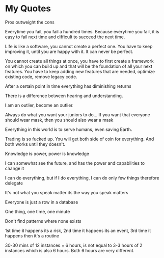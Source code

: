 # My Quotes

Pros outweight the cons

Everytime you fail, you fail a hundred times. Because everytime you fail, it is easy to fail next time and difficult to succeed the next time.

Life is like a software, you cannot create a perfect one. You have to keep improving it, until you are happy with it. It can never be perfect.

You cannot create all things at once, you have to first create a framework on which you can build up and that will be the foundation of all your next features. You have to keep adding new features that are needed, optimize existing code, remove legacy code.

After a certain point in time everything has diminishing returns

There is a difference between hearing and understanding.

I am an outlier, become an outlier.

Always do what you want your juniors to do... If you want that everyone should wear mask, then you should also wear a mask

Everything in this world is to serve humans, even saving Earth.

Trading is so fucked up. You will get both side of coin for everything. And both works until they doesn't.

Knowledge is power, power is knowledge

I can somewhat see the future, and has the power and capabilities to change it

I can do everything, but if I do everything, I can do only few things therefore delegate

It's not what you speak matter its the way you speak matters

Everyone is just a row in a database

One thing, one time, one minute

Don't find patterns where none exists

1st time it happens its a risk, 2nd time it happens its an event, 3rd time it happens then it's a routine

30-30 mins of 12 instances = 6 hours, is not equal to 3-3 hours of 2 instances which is also 6 hours. Both 6 hours are very different.
